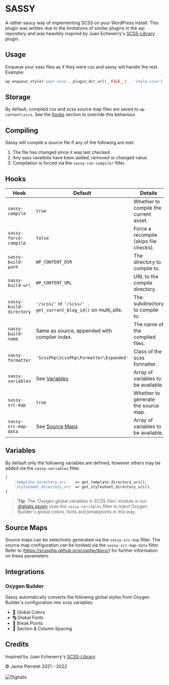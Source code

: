 # SASSY

A rather saucy way of implementing SCSS on your WordPress install. This plugin was written due to the limitations of similar plugins in the wp repository and was heavbily inspired by Juan Echeverry's [SCSS-Library](https://wordpress.org/plugins/scss-library/?ref=commonninja) plugin.

## Usage

Enqueue your sass files as if they were css and sassy will handle the rest. Example:

```php
wp_enqueue_style('your-scss', plugin_dir_url(__FILE__) . 'style.scss');
```

## Storage

By default, compiled css and scss source map files are saved to `wp-content\scss`. See the [hooks](#hooks) section to override this behaviour.

## Compiling

Sassy will compile a source file if any of the following are met:

1. The file has changed since it was last checked.
2. Any sass varaibles have been added, removed or changed value.
3. Compilation is forced via the `sassy-run-compiler` filter.

## Hooks

| Hook | Default | Details |
| - | - | - |
| `sassy-compile` | `true` | Whether to compile the current asset. |
| `sassy-force-compile` | `false` | Force a recompile (skips file checks). |
| `sassy-build-path` | `WP_CONTENT_DIR` | The directory to compile to. |
| `sassy-build-url` | `WP_CONTENT_URL` | URL to the compile directory. |
| `sassy-build-directory` | `'/scss/'` or `'/scss/' . get_current_blog_id()` on multi_site. | The subdirectory to compile to.  |
| `sassy-build-name` | Same as source, appended with compiler index. | The name of the compiled files. |
| `sassy-formatter` | `'ScssPhp\ScssPhp\Formatter\Expanded'` | Class of the scss formatter. |
| `sassy-variables` | See [Variables](#variables) | Array of variables to be available. |
| `sassy-src-map` | `true` | Whether to generate the source map. |
| `sassy-src-map-data` | See [Source Maps](#source-maps) | Array of variables to be available. |

## Variables

By default only the following variables are defined, however others may be added via the `sassy-variables` filter.

```php
[
    'template_directory_uri'   => get_template_directory_uri(),
    'stylesheet_directory_uri' => get_stylesheet_directory_uri(),
]
```

>**Tip:** The 'Oxygen global variables in SCSS files' module in our [digitalis plugin](https://github.com/perrelet/digitalis) uses the `sassy-variables` filter to inject Oxygen Builder's global colors, fonts and breakpoints in this way.

## Source Maps

Source maps can be selectively generated via the `sassy-src-map` filter. The source map configuration can be hooked via the `sassy-src-map-data` filter. Refer to (https://scssphp.github.io/scssphp/docs/) for further information on these parameters. 

## Integrations

### Oxygen Builder

Sassy automatically converts the following global styles from Oxygen Builder's configuration into scss variables:

 - 🎨 Global Colors
 - 🔠 Global Fonts
 - 📱 Break Points
 - 📐 Section & Column Spacing

## Credits

Inspired by Juan Echeverry's [SCSS-Library](https://wordpress.org/plugins/scss-library/?ref=commonninja).

© Jamie Perrelet 2021 - 2022
<br><br>
![Digitalis](https://digitalisweb.ca/wp-content/plugins/digitalisweb/assets/png/logo/digitalis.222.250.png)